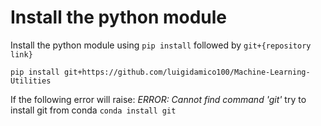 # Install the python module

Install the python module using `pip install` followed by `git+{repository link}`

`pip install git+https://github.com/luigidamico100/Machine-Learning-Utilities`

If the following error will raise: *ERROR: Cannot find command 'git'*
try to install git from conda
`conda install git`